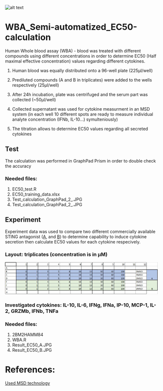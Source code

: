 ![alt text](https://nhsbtdbe.blob.core.windows.net/umbraco-assets-corp/25124/blood-g4e28dcb97_1920.jpg)


# WBA_Semi-automatized_EC50-calculation
Human Whole blood assay (WBA) -  blood was treated with different compounds using different concentrations in order to determine EC50 (Half maximal effective concentration) values regarding different cytokines.


  1. Human blood was equally distributed onto a 96-well plate (225µl/well)
  
  2. Prediluted compounds (A and B in triplicates) were added to the wells respectively (25µl/well)
  
  3. After 24h incubation, plate was centrifuged and the serum part was collected (~50µl/well)
  
  4. Collected supernatant was used for cytokine measurment in an MSD system (in each well 10 different spots are ready to measure individual analyte concentration (IFNb, IL-10...) symulteniously)
  
  5. The titration allows to determine EC50 values regarding all secreted cytokines




## Test
The calculation was performed in GraphPad Prism in order to double check the accuracy 

### Needed files:
1. EC50_test.R
2. EC50_training_data.xlsx
3. Test_calculation_GraphPad_2_.JPG
4. Test_calculation_GraphPad_2_.JPG

## Experiment
Experiment data was used to compare two different commercially available STING antagonist ([A](https://www.tocris.com/products/sting-agonist-c53_7741),  and [B](https://www.selleckchem.com/products/diabzi-sting-agonist-compound-3.html)) to determine capability to induce cytokine secretion then calculate EC50 values for each cytokine respecively. 

### Layout: triplicates (concentration is in µM)

![alt text](https://github.com/AdamAdonyi/WBA_Semiautomatized_EC50-calculation/blob/main/Layout.JPG)

### Investigated cytokines: IL-10, IL-6, IFNg, IFNa, IP-10, MCP-1, IL-2, GRZMb, IFNb, TNFa

### Needed files:
1. 2BM2HAMM84
2. WBA.R
3. Result_EC50_A.JPG
4. Result_EC50_B.JPG


# References:

[Used MSD technology](https://www.mesoscale.com/en/products_and_services/assay_kits/multiplex_assay_kits/)
